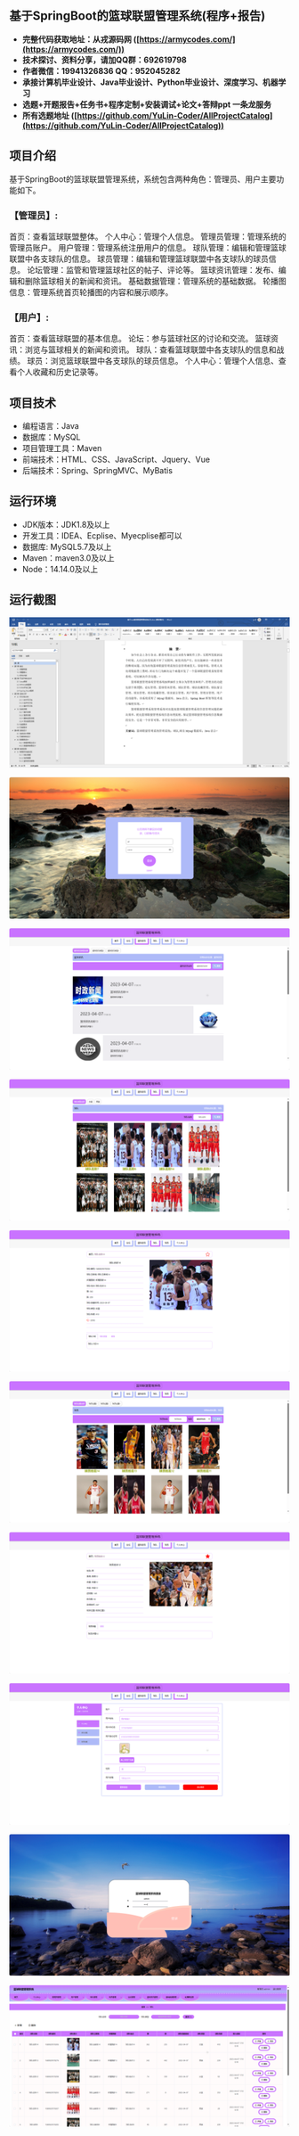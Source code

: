 ## 基于SpringBoot的篮球联盟管理系统(程序+报告)

- <b>完整代码获取地址：从戎源码网 ([https://armycodes.com/](https://armycodes.com/))</b>
- <b>技术探讨、资料分享，请加QQ群：692619798</b> 
- <b>作者微信：19941326836  QQ：952045282</b> 
- <b>承接计算机毕业设计、Java毕业设计、Python毕业设计、深度学习、机器学习</b>
- <b>选题+开题报告+任务书+程序定制+安装调试+论文+答辩ppt 一条龙服务</b>
- <b>所有选题地址 ([https://github.com/YuLin-Coder/AllProjectCatalog](https://github.com/YuLin-Coder/AllProjectCatalog)) </b>

## 项目介绍
基于SpringBoot的篮球联盟管理系统，系统包含两种角色：管理员、用户主要功能如下。

### 【管理员】:
首页：查看篮球联盟整体。
个人中心：管理个人信息。
管理员管理：管理系统的管理员账户。
用户管理：管理系统注册用户的信息。
球队管理：编辑和管理篮球联盟中各支球队的信息。
球员管理：编辑和管理篮球联盟中各支球队的球员信息。
论坛管理：监管和管理篮球社区的帖子、评论等。
篮球资讯管理：发布、编辑和删除篮球相关的新闻和资讯。
基础数据管理：管理系统的基础数据。
轮播图信息：管理系统首页轮播图的内容和展示顺序。

### 【用户】:
首页：查看篮球联盟的基本信息。
论坛：参与篮球社区的讨论和交流。
篮球资讯：浏览与篮球相关的新闻和资讯。
球队：查看篮球联盟中各支球队的信息和战绩。
球员：浏览篮球联盟中各支球队的球员信息。
个人中心：管理个人信息、查看个人收藏和历史记录等。

## 项目技术
- 编程语言：Java
- 数据库：MySQL
- 项目管理工具：Maven
- 前端技术：HTML、CSS、JavaScript、Jquery、Vue
- 后端技术：Spring、SpringMVC、MyBatis

## 运行环境
- JDK版本：JDK1.8及以上
- 开发工具：IDEA、Ecplise、Myecplise都可以
- 数据库: MySQL5.7及以上
- Maven：maven3.0及以上
- Node：14.14.0及以上

## 运行截图
![](screenshot/1.png)

![](screenshot/2.png)

![](screenshot/3.png)

![](screenshot/4.png)

![](screenshot/5.png)

![](screenshot/6.png)

![](screenshot/7.png)

![](screenshot/8.png)

![](screenshot/9.png)

![](screenshot/10.png)
